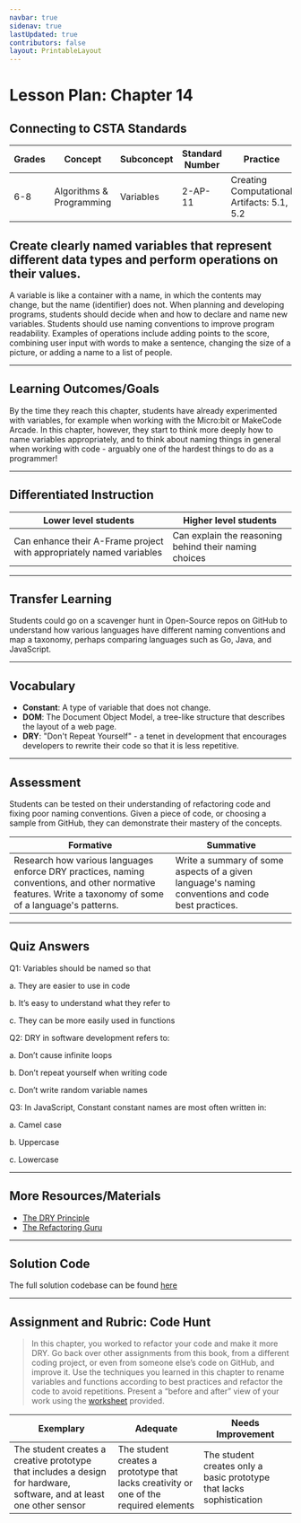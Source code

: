 ```yaml
---
navbar: true
sidenav: true
lastUpdated: true
contributors: false
layout: PrintableLayout
---
```


<div class="home">
<h1 class="page-title">Lesson Plan: Chapter 14</h1>

## Connecting to CSTA Standards

Grades | Concept | Subconcept | Standard Number | Practice
---|---|---|---|---
6-8 | Algorithms & Programming | Variables | 2-AP-11 | Creating Computational Artifacts: 5.1, 5.2 |

## Create clearly named variables that represent different data types and perform operations on their values.

A variable is like a container with a name, in which the contents may change, but the name (identifier) does not. When planning and developing programs, students should decide when and how to declare and name new variables. Students should use naming conventions to improve program readability. Examples of operations include adding points to the score, combining user input with words to make a sentence, changing the size of a picture, or adding a name to a list of people.

---

## Learning Outcomes/Goals

By the time they reach this chapter, students have already experimented with variables, for example when working with the Micro:bit or MakeCode 
Arcade. In this chapter, however, they start to think more deeply how to name variables appropriately, and to think about naming things in general when working with code - arguably one of the hardest things to do as a programmer!

---

## Differentiated Instruction

Lower level students | Higher level students
---|---
Can enhance their A-Frame project with appropriately named variables | Can explain the reasoning behind their naming choices

---

## Transfer Learning

Students could go on a scavenger hunt in Open-Source repos on GitHub to understand how various languages have different naming conventions and map a taxonomy, perhaps comparing languages such as Go, Java, and JavaScript.

---

## Vocabulary

- **Constant**: A type of variable that does not change.
- **DOM**: The Document Object Model, a tree-like structure that describes the layout of a web page.
- **DRY**: "Don't Repeat Yourself" - a tenet in development that encourages developers to rewrite their code so that it is less repetitive.

---

## Assessment

Students can be tested on their understanding of refactoring code and fixing poor naming conventions. Given a piece of code, or choosing a sample from GitHub, they can demonstrate their mastery of the concepts.

Formative | Summative
---|---
Research how various languages enforce DRY practices, naming conventions, and other normative features. Write a taxonomy of some of a language's patterns. | Write a summary of some aspects of a given language's naming conventions and code best practices.

---

## Quiz Answers

Q1:	Variables should be named so that 

a.	 They are easier to use in code 

b.	 <span class="highlight">It’s easy to understand what they refer to</span> 

c.	 They can be more easily used in functions 

Q2:	DRY in software development refers to:  

a.	Don’t cause infinite loops   

b.	<span class="highlight">Don’t repeat yourself when writing code</span>  

c.	Don’t write random variable names 

Q3:	In JavaScript, Constant constant names are most often written in:  

a.	Camel case  

b.	<span class="highlight">Uppercase</span>  

c.	Lowercase 

---

## More Resources/Materials

- [The DRY Principle](https://thevaluable.dev/dry-principle-cost-benefit-example/)
- [The Refactoring Guru](https://refactoring.guru/refactoring)
---

## Solution Code

The full solution codebase can be found [here](https://glitch.com/edit/#!/cs4kids-aframe-2)

---

## Assignment and Rubric: Code Hunt

> In this chapter, you worked to refactor your code and make it more DRY. Go back over other assignments from this book, from a different coding project, or even from someone else’s code on GitHub, and improve it. Use the techniques you learned in this chapter to rename variables and functions according to best practices and refactor the code to avoid repetitions. Present a “before and after” view of your work using the [worksheet](./assets/ch14-worksheet.pdf) provided.

Exemplary | Adequate | Needs Improvement 
---|---|---
The student creates a creative prototype that includes a design for hardware, software, and at least one other sensor | The student creates a prototype that lacks creativity or one of the required elements | The student creates only a basic prototype that lacks sophistication
</div>